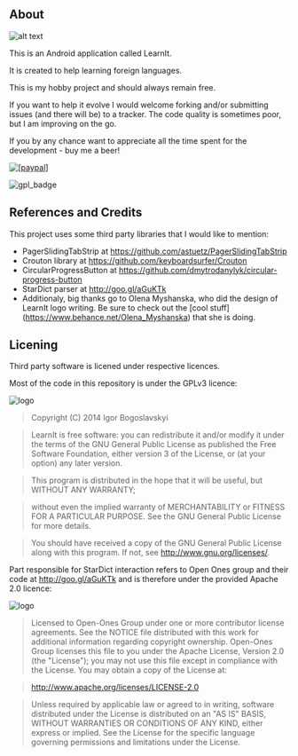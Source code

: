 About
--------
![alt text](https://lh6.googleusercontent.com/Ienm-_GuSgxPLFCU_EfeLFS1bBXraXi-vyTpaiBAlCRI=w1431-h950-no "LearnIt")

This is an Android application called LearnIt. 

It is created to help learning foreign languages.

This is my hobby project and should always remain free. 

If you want to help it evolve I would welcome forking and/or submitting issues (and there will be) to a tracker. 
The code quality is sometimes poor, but I am improving on the go.

If you by any chance want to appreciate all the time spent for the development - buy me a beer!

<a href="https://www.paypal.com/cgi-bin/webscr?cmd=_s-xclick&hosted_button_id=W22SBEL95FT94"><img src="https://www.paypalobjects.com/en_US/i/btn/btn_donate_SM.gif" alt="[paypal]" /></a>

![gpl_badge][gpl_badge_green]

[gpl_badge_green]:http://img.shields.io/badge/licence-GPL--v3-green.svg "GPL"


References and Credits
----------
This project uses some third party libraries that I would like to mention:

- PagerSlidingTabStrip at https://github.com/astuetz/PagerSlidingTabStrip
- Crouton library at https://github.com/keyboardsurfer/Crouton
- CircularProgressButton at https://github.com/dmytrodanylyk/circular-progress-button
- StarDict parser at http://goo.gl/aGuKTk
- Additionaly, big thanks go to Olena Myshanska, who did the design of LearnIt logo writing. Be sure to check out the [cool stuff] (https://www.behance.net/Olena_Myshanska) that she is doing.

Licening
---------
Third party software is licened under respective licences.

Most of the code in this repository is under the GPLv3 licence: 

![logo][logo1]

[logo1]:http://www.gnu.org/graphics/gplv3-127x51.png "GPL"

> Copyright (C) 2014  Igor Bogoslavskyi

> LearnIt is free software: you can redistribute it and/or modify
it under the terms of the GNU General Public License as published
the Free Software Foundation, either version 3 of the License, or
(at your option) any later version.

> This program is distributed in the hope that it will be useful,
but WITHOUT ANY WARRANTY; 

> without even the implied warranty of
MERCHANTABILITY or FITNESS FOR A PARTICULAR PURPOSE.  See the
GNU General Public License for more details.

> You should have received a copy of the GNU General Public License
along with this program.  If not, see <http://www.gnu.org/licenses/>.

Part responsible for StarDict interaction refers to Open Ones group and their code at http://goo.gl/aGuKTk and is therefore under the provided Apache 2.0 licence:

![logo][logo2]

[logo2]:http://www.apache.org/images/feather-small.gif "Apache"


> Licensed to Open-Ones Group under one or more contributor license
 agreements. See the NOTICE file distributed with this work
 for additional information regarding copyright ownership.
 Open-Ones Group licenses this file to you under the Apache License,
 Version 2.0 (the "License"); you may not use this file
 except in compliance with the License. You may obtain a
 copy of the License at:

> http://www.apache.org/licenses/LICENSE-2.0

> Unless required by applicable law or agreed to in writing,
 software distributed under the License is distributed on
 an "AS IS" BASIS, WITHOUT WARRANTIES OR CONDITIONS OF ANY
 KIND, either express or implied. See the License for the
 specific language governing permissions and limitations
 under the License.

